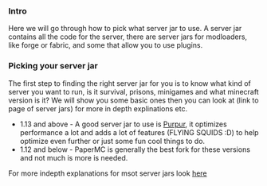 ### Intro
Here we will go through how to pick what server jar to use. A server jar contains all the code for the server, there are server jars for modloaders, like forge or fabric, and some that allow you to use plugins.

### Picking your server jar
The first step to finding the right server jar for you is to know what kind of server you want to run, is it survival, prisons, minigames and what minecraft version is it? We will show you some basic ones then you can look at (link to page of server jars) for more in depth explinations etc. 

- 1.13 and above - A good server jar to use is [Purpur](https://github.com/pl3xgaming/Purpur), it optimizes performance a lot and adds a lot of features (FLYING SQUIDS :D) to help optimize even further or just some fun cool things to do.
- 1.12 and below - PaperMC is generally the best fork for these versions and not much is more is needed.

For more indepth explanations for msot server jars look [here](https://github.com/JustDoom/anything-minecraft/blob/main/info/server%20jars.md#intro)
